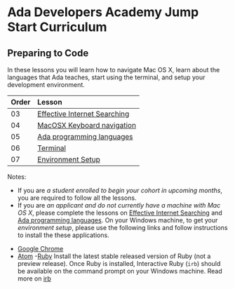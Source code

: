 # Ada Developers Academy Jump Start Curriculum

## Preparing to Code
In these lessons you will learn how to navigate Mac OS X, learn about the languages that Ada teaches, start using the terminal, and setup your development environment.

| Order | Lesson |
| :--- | :--- |
| 03 | [Effective Internet Searching](./internet-searching/) |
| 04 | [MacOSX Keyboard navigation](./keyboard-navigation/) |
| 05 | [Ada programming languages](./ada-languages) |
| 06 | [Terminal](./terminal/) |
| 07 | [Environment Setup](./environment-setup/) |

Notes:
* If you are *a student enrolled to begin your cohort in upcoming months*, you are required to follow all the lessons.
* If you are *an applicant and do not currently have a machine with Mac OS X*, please complete the lessons on [Effective Internet Searching](./internet-searching/) and [Ada programming languages](./ada-languages). On your Windows machine, to get your *environment setup*, please use the following links and follow instructions to install the these applications.
- [Google Chrome](https://www.google.com/chrome/)
- [Atom]( https://atom.io/)
-[Ruby](https://www.ruby-lang.org/en/documentation/installation/#rubyinstaller) Install the latest stable released version of Ruby (not a preview release). Once Ruby is installed, Interactive Ruby (`irb`) should be available on the command prompt on your Windows machine. Read more on [irb](https://github.com/Ada-Developers-Academy/jump-start/tree/master/preparing-to-code/environment-setup#interactive-ruby)
